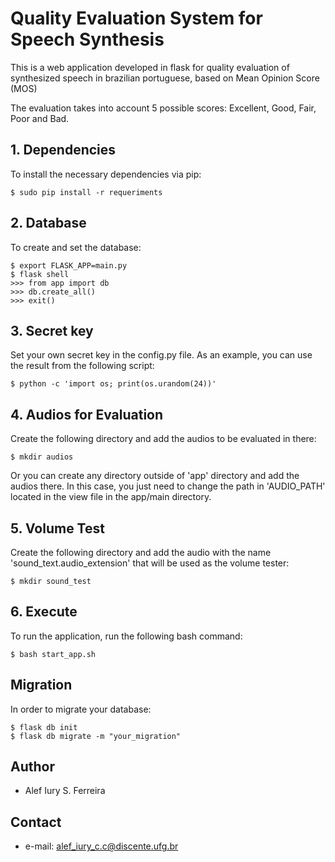 # Quality Evaluation System for Speech Synthesis

This is a web application developed in flask for quality evaluation of synthesized speech in brazilian portuguese, based on Mean Opinion Score (MOS)

The evaluation takes into account 5 possible scores: Excellent, Good, Fair, Poor and Bad.

## 1. Dependencies

To install the necessary dependencies via pip:

```
$ sudo pip install -r requeriments
```

## 2. Database

To create and set the database:

```
$ export FLASK_APP=main.py
$ flask shell
>>> from app import db
>>> db.create_all()
>>> exit()
```

## 3. Secret key

Set your own secret key in the config.py file. As an example, you can use the result from the following script:

```
$ python -c 'import os; print(os.urandom(24))'
```

## 4. Audios for Evaluation

Create the following directory and add the audios to be evaluated in there:

```
$ mkdir audios
```

Or you can create any directory outside of 'app' directory and add the audios there. In this case, you
just need to change the path in 'AUDIO_PATH' located in the view file in the app/main directory.

## 5. Volume Test

Create the following directory and add the audio with the name 'sound_text.audio_extension' that will be used as the volume tester:

```
$ mkdir sound_test
```

## 6. Execute

To run the application, run the following bash command:

```
$ bash start_app.sh
```

## Migration

In order to migrate your database:

```
$ flask db init
$ flask db migrate -m "your_migration"
```

## Author

- Alef Iury S. Ferreira

## Contact

- e-mail: alef_iury_c.c@discente.ufg.br
